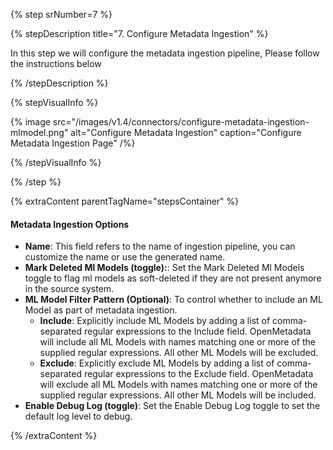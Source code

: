 {% step srNumber=7 %}

{% stepDescription title="7. Configure Metadata Ingestion" %}

In this step we will configure the metadata ingestion pipeline,
Please follow the instructions below

{% /stepDescription %}

{% stepVisualInfo %}

{% image
src="/images/v1.4/connectors/configure-metadata-ingestion-mlmodel.png"
alt="Configure Metadata Ingestion"
caption="Configure Metadata Ingestion Page" /%}

{% /stepVisualInfo %}

{% /step %}

{% extraContent parentTagName="stepsContainer" %}

#### Metadata Ingestion Options

- **Name**: This field refers to the name of ingestion pipeline, you can customize the name or use the generated name.
- **Mark Deleted Ml Models (toggle):**: Set the Mark Deleted Ml Models toggle to flag ml models as soft-deleted if they are not present anymore in the source system.
- **ML Model Filter Pattern (Optional)**: To control whether to include an ML Model as part of metadata ingestion.
    - **Include**: Explicitly include ML Models by adding a list of comma-separated regular expressions to the Include field. OpenMetadata will include all ML Models with names matching one or more of the supplied regular expressions. All other ML Models will be excluded.
    - **Exclude**: Explicitly exclude ML Models by adding a list of comma-separated regular expressions to the Exclude field. OpenMetadata will exclude all ML Models with names matching one or more of the supplied regular expressions. All other ML Models will be included.
- **Enable Debug Log (toggle)**: Set the Enable Debug Log toggle to set the default log level to debug.

{% /extraContent %}
